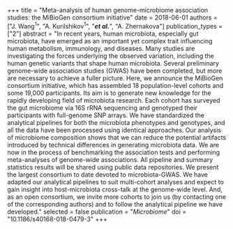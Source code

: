 +++
title = "Meta-analysis of human genome-microbiome association studies: the MiBioGen consortium initiative"
date = 2018-06-01
authors = ["J. Wang<sup>1</sup>", "A. Kurilshikov<sup>1</sup>", "***et al.***", "A. Zhernakova"]
publication_types = ["2"]
abstract = "In recent years, human microbiota, especially gut microbiota, have emerged as an important yet complex trait influencing human metabolism, immunology, and diseases. Many studies are investigating the forces underlying the observed variation, including the human genetic variants that shape human microbiota. Several preliminary genome-wide association studies (GWAS) have been completed, but more are necessary to achieve a fuller picture. Here, we announce the MiBioGen consortium initiative, which has assembled 18 population-level cohorts and some 19,000 participants. Its aim is to generate new knowledge for the rapidly developing field of microbiota research. Each cohort has surveyed the gut microbiome via 16S rRNA sequencing and genotyped their participants with full-genome SNP arrays. We have standardized the analytical pipelines for both the microbiota phenotypes and genotypes, and all the data have been processed using identical approaches. Our analysis of microbiome composition shows that we can reduce the potential artifacts introduced by technical differences in generating microbiota data. We are now in the process of benchmarking the association tests and performing meta-analyses of genome-wide associations. All pipeline and summary statistics results will be shared using public data repositories. We present the largest consortium to date devoted to microbiota-GWAS. We have adapted our analytical pipelines to suit multi-cohort analyses and expect to gain insight into host-microbiota cross-talk at the genome-wide level. And, as an open consortium, we invite more cohorts to join us (by contacting one of the corresponding authors) and to follow the analytical pipeline we have developed."
selected = false
publication = "*Microbiome*"
doi = "10.1186/s40168-018-0479-3"
+++

